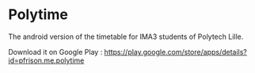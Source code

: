 # Polytime
The android version of the timetable for IMA3 students of Polytech Lille.

Download it on Google Play : https://play.google.com/store/apps/details?id=pfrison.me.polytime
